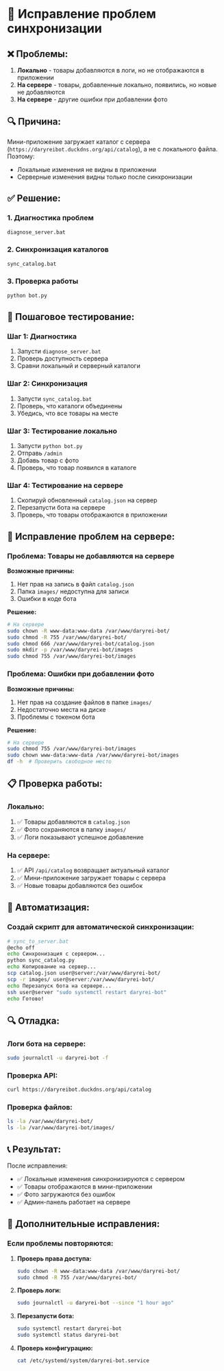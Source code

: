 # 🔧 Исправление проблем синхронизации

## ❌ Проблемы:

1. **Локально** - товары добавляются в логи, но не отображаются в приложении
2. **На сервере** - товары, добавленные локально, появились, но новые не добавляются
3. **На сервере** - другие ошибки при добавлении фото

## 🔍 Причина:

Мини-приложение загружает каталог с сервера (`https://daryreibot.duckdns.org/api/catalog`), а не с локального файла. Поэтому:
- Локальные изменения не видны в приложении
- Серверные изменения видны только после синхронизации

## ✅ Решение:

### 1. Диагностика проблем
```bash
diagnose_server.bat
```

### 2. Синхронизация каталогов
```bash
sync_catalog.bat
```

### 3. Проверка работы
```bash
python bot.py
```

## 🧪 Пошаговое тестирование:

### Шаг 1: Диагностика
1. Запусти `diagnose_server.bat`
2. Проверь доступность сервера
3. Сравни локальный и серверный каталоги

### Шаг 2: Синхронизация
1. Запусти `sync_catalog.bat`
2. Проверь, что каталоги объединены
3. Убедись, что все товары на месте

### Шаг 3: Тестирование локально
1. Запусти `python bot.py`
2. Отправь `/admin`
3. Добавь товар с фото
4. Проверь, что товар появился в каталоге

### Шаг 4: Тестирование на сервере
1. Скопируй обновленный `catalog.json` на сервер
2. Перезапусти бота на сервере
3. Проверь, что товары отображаются в приложении

## 🔧 Исправление проблем на сервере:

### Проблема: Товары не добавляются на сервере

**Возможные причины:**
1. Нет прав на запись в файл `catalog.json`
2. Папка `images/` недоступна для записи
3. Ошибки в коде бота

**Решение:**
```bash
# На сервере
sudo chown -R www-data:www-data /var/www/daryrei-bot/
sudo chmod -R 755 /var/www/daryrei-bot/
sudo chmod 666 /var/www/daryrei-bot/catalog.json
sudo mkdir -p /var/www/daryrei-bot/images
sudo chmod 755 /var/www/daryrei-bot/images
```

### Проблема: Ошибки при добавлении фото

**Возможные причины:**
1. Нет прав на создание файлов в папке `images/`
2. Недостаточно места на диске
3. Проблемы с токеном бота

**Решение:**
```bash
# На сервере
sudo chmod 755 /var/www/daryrei-bot/images
sudo chown www-data:www-data /var/www/daryrei-bot/images
df -h  # Проверить свободное место
```

## 📋 Проверка работы:

### Локально:
1. ✅ Товары добавляются в `catalog.json`
2. ✅ Фото сохраняются в папку `images/`
3. ✅ Логи показывают успешное добавление

### На сервере:
1. ✅ API `/api/catalog` возвращает актуальный каталог
2. ✅ Мини-приложение загружает товары с сервера
3. ✅ Новые товары добавляются без ошибок

## 🚀 Автоматизация:

### Создай скрипт для автоматической синхронизации:
```bash
# sync_to_server.bat
@echo off
echo Синхронизация с сервером...
python sync_catalog.py
echo Копирование на сервер...
scp catalog.json user@server:/var/www/daryrei-bot/
scp -r images/ user@server:/var/www/daryrei-bot/
echo Перезапуск бота на сервере...
ssh user@server "sudo systemctl restart daryrei-bot"
echo Готово!
```

## 🔍 Отладка:

### Логи бота на сервере:
```bash
sudo journalctl -u daryrei-bot -f
```

### Проверка API:
```bash
curl https://daryreibot.duckdns.org/api/catalog
```

### Проверка файлов:
```bash
ls -la /var/www/daryrei-bot/
ls -la /var/www/daryrei-bot/images/
```

## 📞 Результат:

После исправления:
- ✅ Локальные изменения синхронизируются с сервером
- ✅ Товары отображаются в мини-приложении
- ✅ Фото загружаются без ошибок
- ✅ Админ-панель работает на сервере

## 🔧 Дополнительные исправления:

### Если проблемы повторяются:

1. **Проверь права доступа:**
   ```bash
   sudo chown -R www-data:www-data /var/www/daryrei-bot/
   sudo chmod -R 755 /var/www/daryrei-bot/
   ```

2. **Проверь логи:**
   ```bash
   sudo journalctl -u daryrei-bot --since "1 hour ago"
   ```

3. **Перезапусти бота:**
   ```bash
   sudo systemctl restart daryrei-bot
   sudo systemctl status daryrei-bot
   ```

4. **Проверь конфигурацию:**
   ```bash
   cat /etc/systemd/system/daryrei-bot.service
   ```

